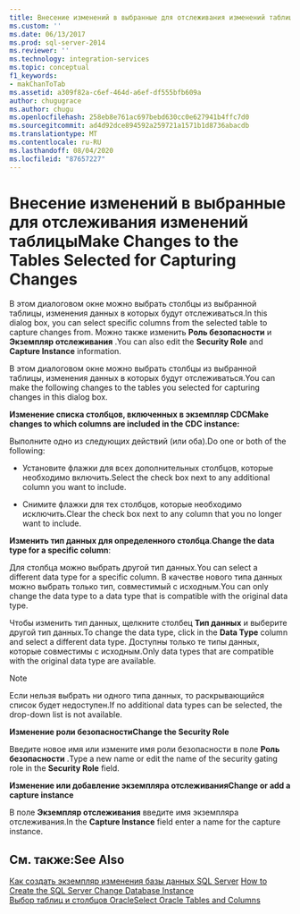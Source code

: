 ```yaml
---
title: Внесение изменений в выбранные для отслеживания изменений таблицы | Документы Майкрософт
ms.custom: ''
ms.date: 06/13/2017
ms.prod: sql-server-2014
ms.reviewer: ''
ms.technology: integration-services
ms.topic: conceptual
f1_keywords:
- makChanToTab
ms.assetid: a309f82a-c6ef-464d-a6ef-df555bfb609a
author: chugugrace
ms.author: chugu
ms.openlocfilehash: 258eb8e761ac697bebd630cc0e627941b4ffc7d0
ms.sourcegitcommit: ad4d92dce894592a259721a1571b1d8736abacdb
ms.translationtype: MT
ms.contentlocale: ru-RU
ms.lasthandoff: 08/04/2020
ms.locfileid: "87657227"
---
```

# <a name="make-changes-to-the-tables-selected-for-capturing-changes"></a><span data-ttu-id="0a9f8-102">Внесение изменений в выбранные для отслеживания изменений таблицы</span><span class="sxs-lookup"><span data-stu-id="0a9f8-102">Make Changes to the Tables Selected for Capturing Changes</span></span>
  <span data-ttu-id="0a9f8-103">В этом диалоговом окне можно выбрать столбцы из выбранной таблицы, изменения данных в которых будут отслеживаться.</span><span class="sxs-lookup"><span data-stu-id="0a9f8-103">In this dialog box, you can select specific columns from the selected table to capture changes from.</span></span> <span data-ttu-id="0a9f8-104">Можно также изменить **Роль безопасности** и **Экземпляр отслеживания** .</span><span class="sxs-lookup"><span data-stu-id="0a9f8-104">You can also edit the **Security Role** and **Capture Instance** information.</span></span>  
  
 <span data-ttu-id="0a9f8-105">В этом диалоговом окне можно выбрать столбцы из выбранной таблицы, изменения данных в которых будут отслеживаться.</span><span class="sxs-lookup"><span data-stu-id="0a9f8-105">You can make the following changes to the tables you selected for capturing changes in this dialog box.</span></span>  
  
 <span data-ttu-id="0a9f8-106">**Изменение списка столбцов, включенных в экземпляр CDC**</span><span class="sxs-lookup"><span data-stu-id="0a9f8-106">**Make changes to which columns are included in the CDC instance:**</span></span>  
  
 <span data-ttu-id="0a9f8-107">Выполните одно из следующих действий (или оба).</span><span class="sxs-lookup"><span data-stu-id="0a9f8-107">Do one or both of the following:</span></span>  
  
-   <span data-ttu-id="0a9f8-108">Установите флажки для всех дополнительных столбцов, которые необходимо включить.</span><span class="sxs-lookup"><span data-stu-id="0a9f8-108">Select the check box next to any additional column you want to include.</span></span>  
  
-   <span data-ttu-id="0a9f8-109">Снимите флажки для тех столбцов, которые необходимо исключить.</span><span class="sxs-lookup"><span data-stu-id="0a9f8-109">Clear the check box next to any column that you no longer want to include.</span></span>  
  
 <span data-ttu-id="0a9f8-110">**Изменить тип данных для определенного столбца**.</span><span class="sxs-lookup"><span data-stu-id="0a9f8-110">**Change the data type for a specific column**:</span></span>  
  
 <span data-ttu-id="0a9f8-111">Для столбца можно выбрать другой тип данных.</span><span class="sxs-lookup"><span data-stu-id="0a9f8-111">You can select a different data type for a specific column.</span></span> <span data-ttu-id="0a9f8-112">В качестве нового типа данных можно выбрать только тип, совместимый с исходным.</span><span class="sxs-lookup"><span data-stu-id="0a9f8-112">You can only change the data type to a data type that is compatible with the original data type.</span></span>  
  
 <span data-ttu-id="0a9f8-113">Чтобы изменить тип данных, щелкните столбец **Тип данных** и выберите другой тип данных.</span><span class="sxs-lookup"><span data-stu-id="0a9f8-113">To change the data type, click in the **Data Type** column and select a different data type.</span></span> <span data-ttu-id="0a9f8-114">Доступны только те типы данных, которые совместимы с исходным.</span><span class="sxs-lookup"><span data-stu-id="0a9f8-114">Only data types that are compatible with the original data type are available.</span></span>  
  
> [!NOTE]  
>  <span data-ttu-id="0a9f8-115">Если нельзя выбрать ни одного типа данных, то раскрывающийся список будет недоступен.</span><span class="sxs-lookup"><span data-stu-id="0a9f8-115">If no additional data types can be selected, the drop-down list is not available.</span></span>  
  
 <span data-ttu-id="0a9f8-116">**Изменение роли безопасности**</span><span class="sxs-lookup"><span data-stu-id="0a9f8-116">**Change the Security Role**</span></span>  
  
 <span data-ttu-id="0a9f8-117">Введите новое имя или измените имя роли безопасности в поле **Роль безопасности** .</span><span class="sxs-lookup"><span data-stu-id="0a9f8-117">Type a new name or edit the name of the security gating role in the **Security Role** field.</span></span>  
  
 <span data-ttu-id="0a9f8-118">**Изменение или добавление экземпляра отслеживания**</span><span class="sxs-lookup"><span data-stu-id="0a9f8-118">**Change or add a capture instance**</span></span>  
  
 <span data-ttu-id="0a9f8-119">В поле **Экземпляр отслеживания** введите имя экземпляра отслеживания.</span><span class="sxs-lookup"><span data-stu-id="0a9f8-119">In the **Capture Instance** field enter a name for the capture instance.</span></span>  
  
## <a name="see-also"></a><span data-ttu-id="0a9f8-120">См. также:</span><span class="sxs-lookup"><span data-stu-id="0a9f8-120">See Also</span></span>  
 <span data-ttu-id="0a9f8-121">[Как создать экземпляр изменения базы данных SQL Server](how-to-create-the-sql-server-change-database-instance.md) </span><span class="sxs-lookup"><span data-stu-id="0a9f8-121">[How to Create the SQL Server Change Database Instance](how-to-create-the-sql-server-change-database-instance.md) </span></span>  
 [<span data-ttu-id="0a9f8-122">Выбор таблиц и столбцов Oracle</span><span class="sxs-lookup"><span data-stu-id="0a9f8-122">Select Oracle Tables and Columns</span></span>](select-oracle-tables-and-columns.md)  
  
  
